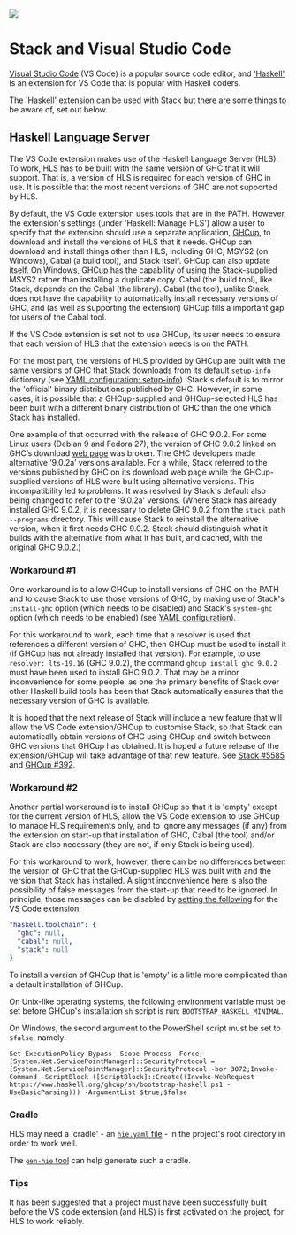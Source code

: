 <div class="hidden-warning"><a href="https://docs.haskellstack.org/"><img src="https://cdn.jsdelivr.net/gh/commercialhaskell/stack/doc/img/hidden-warning.svg"></a></div>

# Stack and Visual Studio Code

[Visual Studio Code](https://code.visualstudio.com/) (VS Code) is a popular
source code editor, and
['Haskell'](https://marketplace.visualstudio.com/items?itemName=haskell.haskell)
is an extension for VS Code that is popular with Haskell coders.

The 'Haskell' extension can be used with Stack but there are some things to be
aware of, set out below.

## Haskell Language Server

The VS Code extension makes use of the Haskell Language Server (HLS). To work,
HLS has to be built with the same version of GHC that it will support. That is,
a version of HLS is required for each version of GHC in use. It is possible that
the most recent versions of GHC are not supported by HLS.

By default, the VS Code extension uses tools that are in the PATH. However, the
extension's settings (under 'Haskell: Manage HLS') allow a user to specify
that the extension should use a separate application,
[GHCup](https://www.haskell.org/ghcup/), to download and install the versions of
HLS that it needs. GHCup can download and install things other than HLS,
including GHC, MSYS2 (on Windows), Cabal (a build tool), and Stack itself. GHCup
can also update itself. On Windows, GHCup has the capability of using the
Stack-supplied MSYS2 rather than installing a duplicate copy. Cabal (the build
tool), like Stack, depends on the Cabal (the library). Cabal (the tool), unlike
Stack, does not have the capability to automatically install necessary versions
of GHC, and (as well as supporting the extension) GHCup fills a important gap
for users of the Cabal tool.

If the VS Code extension is set not to use GHCup, its user needs to ensure that
each version of HLS that the extension needs is on the PATH.

For the most part, the versions of HLS provided by GHCup are built with the same
versions of GHC that Stack downloads from its default `setup-info` dictionary
(see [YAML configuration: setup-info](yaml_configuration.md)). Stack's default
is to mirror the 'official' binary distributions published by GHC. However, in
some cases, it is possible that a GHCup-supplied and GHCup-selected HLS has been
built with a different binary distribution of GHC than the one which Stack has
installed.

One example of that occurred with the release of GHC 9.0.2. For some Linux users
(Debian 9 and Fedora 27), the version of GHC 9.0.2 linked on GHC’s download
[web page](https://www.haskell.org/ghc/download_ghc_9_0_2.html) was broken. The
GHC developers made alternative ‘9.0.2a’ versions available. For a while, Stack
referred to the versions published by GHC on its download web page while the
GHCup-supplied versions of HLS were built using alternative versions. This
incompatibility led to problems. It was resolved by Stack's default also being
changed to refer to the '9.0.2a' versions. (Where Stack has already installed
GHC 9.0.2, it is necessary to delete GHC 9.0.2 from the `stack path --programs`
directory. This will cause Stack to reinstall the alternative version, when it
first needs GHC 9.0.2. Stack should distinguish what it builds with the
alternative from what it has built, and cached, with the original GHC 9.0.2.)

### Workaround #1

One workaround is to allow GHCup to install versions of GHC on the PATH and to
cause Stack to use those versions of GHC, by making use of Stack's `install-ghc`
option (which needs to be disabled) and Stack's `system-ghc` option (which needs
to be enabled) (see [YAML configuration](yaml_configuration.md)).

For this workaround to work, each time that a resolver is used that references a
different version of GHC, then GHCup must be used to install it (if GHCup has
not already installed that version). For example, to use `resolver: lts-19.16`
(GHC 9.0.2), the command `ghcup install ghc 9.0.2` must have been used to
install GHC 9.0.2. That may be a minor inconvenience for some people, as one the
primary benefits of Stack over other Haskell build tools has been that Stack
automatically ensures that the necessary version of GHC is available.

It is hoped that the next release of Stack will include a new feature that will
allow the VS Code extension/GHCup to customise Stack, so that Stack can
automatically obtain versions of GHC using GHCup and switch between GHC versions
that GHCup has obtained. It is hoped a future release of the extension/GHCup
will take advantage of that new feature. See
[Stack #5585](https://github.com/commercialhaskell/stack/pull/5585) and
[GHCup #392](https://gitlab.haskell.org/haskell/ghcup-hs/-/issues/392).

### Workaround #2

Another partial workaround is to install GHCup so that it is 'empty' except for
the current version of HLS, allow the VS Code extension to use GHCup to manage
HLS requirements only, and to ignore any messages (if any) from the extension on
start-up that installation of GHC, Cabal (the tool) and/or Stack are also
necessary (they are not, if only Stack is being used).

For this workaround to work, however, there can be no differences between the
version of GHC that the GHCup-supplied HLS was built with and the version that
Stack has installed. A slight inconvenience here is also the possibility of false
messages from the start-up that need to be ignored. In principle, those messages
can be disabled by
[setting the following](https://github.com/haskell/vscode-haskell#setting-a-specific-toolchain)
for the VS Code extension:

~~~yaml
"haskell.toolchain": {
  "ghc": null,
  "cabal": null,
  "stack": null
}
~~~

To install a version of GHCup that is 'empty' is a little more complicated than
a default installation of GHCup.

On Unix-like operating systems, the following environment variable must be set
before GHCup's installation `sh` script is run: `BOOTSTRAP_HASKELL_MINIMAL`.

On Windows, the second argument to the PowerShell script must be set to
`$false`, namely:

    Set-ExecutionPolicy Bypass -Scope Process -Force;[System.Net.ServicePointManager]::SecurityProtocol = [System.Net.ServicePointManager]::SecurityProtocol -bor 3072;Invoke-Command -ScriptBlock ([ScriptBlock]::Create((Invoke-WebRequest https://www.haskell.org/ghcup/sh/bootstrap-haskell.ps1 -UseBasicParsing))) -ArgumentList $true,$false

### Cradle

HLS may need a 'cradle' - an
[`hie.yaml` file](https://hackage.haskell.org/package/hie-bios#stack) - in the
project's root directory in order to work well.

The [`gen-hie` tool](https://hackage.haskell.org/package/implicit-hie) can help
generate such a cradle.

### Tips

It has been suggested that a project must have been successfully built before
the VS code extension (and HLS) is first activated on the project, for HLS to
work reliably.
